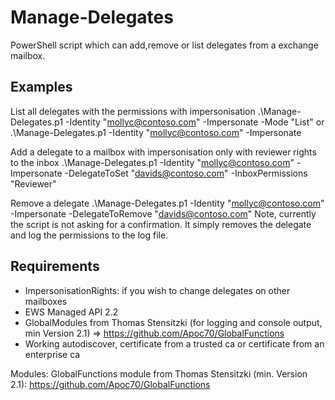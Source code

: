 # Manage-Delegates
PowerShell script which can add,remove or list delegates from a exchange mailbox.

## Examples

List all delegates with the permissions with impersonisation
.\Manage-Delegates.p1 -Identity "mollyc@contoso.com" -Impersonate -Mode "List"
or
.\Manage-Delegates.p1 -Identity "mollyc@contoso.com" -Impersonate

Add a delegate to a mailbox with impersonisation only with reviewer rights to the inbox
.\Manage-Delegates.p1 -Identity "mollyc@contoso.com" -Impersonate -DelegateToSet "davids@contoso.com" -InboxPermissions "Reviewer"

Remove a delegate
.\Manage-Delegates.p1 -Identity "mollyc@contoso.com" -Impersonate -DelegateToRemove "davids@contoso.com"
Note, currently the script is not asking for a confirmation. It simply removes the delegate and log the permissions to the log file. 

## Requirements

- ImpersonisationRights: if you wish to change delegates on other mailboxes
- EWS Managed API 2.2
- GlobalModules from Thomas Stensitzki (for logging and console output, min Version 2.1) => https://github.com/Apoc70/GlobalFunctions
- Working autodiscover, certificate from a trusted ca or certificate from an enterprise ca


Modules:
GlobalFunctions module from Thomas Stensitzki (min. Version 2.1): https://github.com/Apoc70/GlobalFunctions
